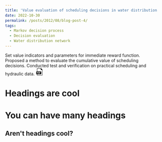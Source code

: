```yaml
---
title: 'Value evaluation of scheduling decisions in water distribution network'
date: 2022-10-30
permalink: /posts/2012/08/blog-post-4/
tags:
  - Markov decision process
  - Decision evaluation
  - Water distribution network
---
```

Set value indicators and parameters for immediate reward function.
Proposed a method to evaluate the cumulative value of scheduling decisions.
Conducted test and verification on practical scheduling and hydraulic data.
<a href="https://drive.google.com/file/d/179H4dqFoLVbufqzHLmNzYgPCjmYMPZ7j/view?usp=sharing" target="_blank" rel="noopener noreferrer">
  <img src="/images/pdf-icon.png" alt="PDF icon">
</a>


Headings are cool
======

You can have many headings
======

Aren't headings cool?
------
